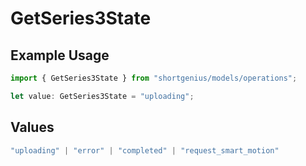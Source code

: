# GetSeries3State

## Example Usage

```typescript
import { GetSeries3State } from "shortgenius/models/operations";

let value: GetSeries3State = "uploading";
```

## Values

```typescript
"uploading" | "error" | "completed" | "request_smart_motion"
```